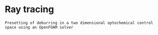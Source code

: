 # Ray tracing
`Presetting of deburring in a two dimensional optochemical control space using an OpenFOAM solver`
